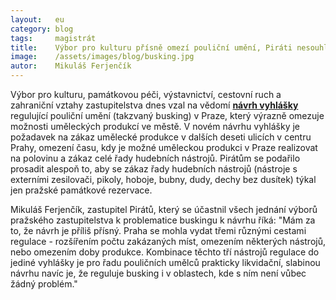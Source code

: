 ```yaml
---
layout:   eu
category: blog
tags:     magistrát
title:    Výbor pro kulturu přísně omezí pouliční umění, Piráti nesouhlasí
image:    /assets/images/blog/busking.jpg
autor:    Mikuláš Ferjenčík
---
```


Výbor pro kulturu, památkovou péči, výstavnictví, cestovní ruch a zahraniční vztahy zastupitelstva dnes vzal na vědomí **[návrh vyhlášky](/assets/static/busking_schvaleny_vyborem.pdf)** regulující pouliční umění (takzvaný busking) v Praze, který výrazně omezuje možnosti uměleckých produkcí ve městě. V novém návrhu vyhlášky je požadavek na zákaz umělecké produkce v dalších deseti ulicích v centru Prahy, omezení času, kdy je možné uměleckou produkci v Praze realizovat na polovinu a zákaz celé řady hudebních nástrojů. Pirátům se podařilo prosadit alespoň to, aby se zákaz řady hudebních nástrojů (nástroje s externími zesilovači, pikoly, hoboje, bubny, dudy, dechy bez dusítek) týkal jen pražské památkové rezervace. 

Mikuláš Ferjenčík, zastupitel Pirátů, který se účastnil všech jednání výborů pražského zastupitelstva k problematice buskingu k návrhu říká: "Mám za to, že návrh je příliš přísný. Praha se mohla vydat třemi různými cestami regulace - rozšířením počtu zakázaných míst, omezením některých nástrojů, nebo omezením doby produkce. Kombinace těchto tří nástrojů regulace do jediné vyhlášky je pro řadu pouličních umělců prakticky likvidační, slabinou návrhu navíc je, že reguluje busking i v oblastech, kde s ním není vůbec žádný problém."
